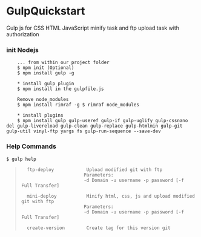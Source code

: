 # GulpQuickstart
Gulp js for CSS HTML JavaScript minify task and ftp upload task with authorization

### init Nodejs
		
		... from within our project folder
		$ npm init (Optional)
		$ npm install gulp -g

		* install gulp plugin
		$ npm install in the gulpfile.js

		Remove node_modules
		$ npm install rimraf -g $ rimraf node_modules

		* install plugins
		$ npm install gulp gulp-useref gulp-if gulp-uglify gulp-cssnano del gulp-livereload gulp-clean gulp-replace gulp-htmlmin gulp-git gulp-util vinyl-ftp yargs fs gulp-run-sequence --save-dev

### Help Commands

	$ gulp help

>		ftp-deploy            Upload modified git with ftp
>		                     Parameters:
>		                     -d Domain -u username -p password [-f Full Transfer]
>
>		mini-deploy           Minify html, css, js and upload modified git with ftp
>		                     Parameters:
>		                     -d Domain -u username -p password [-f Full Transfer]
>
>		create-version        Create tag for this version git
